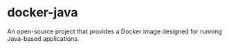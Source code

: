 # docker-java
An open-source project that provides a Docker image designed for running Java-based applications.
